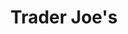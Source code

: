---
title: "Trader Joe's"
url: /huntington-beach/trader-joes-brookhurst-street/
shop: Supermarkt
---